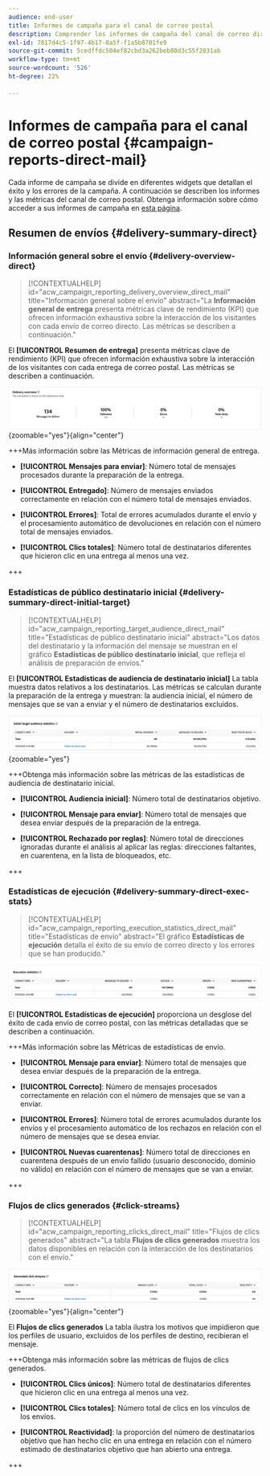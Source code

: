 ```yaml
---
audience: end-user
title: Informes de campaña para el canal de correo postal
description: Comprender los informes de campaña del canal de correo directo
exl-id: 7817d4c5-1f97-4b17-8a5f-f1a5b8701fe9
source-git-commit: 5cedffdc504ef82cbd3a262beb80d3c55f2831ab
workflow-type: tm+mt
source-wordcount: '526'
ht-degree: 22%

---
```


# Informes de campaña para el canal de correo postal {#campaign-reports-direct-mail}

Cada informe de campaña se divide en diferentes widgets que detallan el éxito y los errores de la campaña. A continuación se describen los informes y las métricas del canal de correo postal. Obtenga información sobre cómo acceder a sus informes de campaña en [esta página](campaign-reports.md).

## Resumen de envíos {#delivery-summary-direct}

### Información general sobre el envío {#delivery-overview-direct}

>[!CONTEXTUALHELP]
>id="acw_campaign_reporting_delivery_overview_direct_mail"
>title="Información general sobre el envío"
>abstract="La **Información general de entrega** presenta métricas clave de rendimiento (KPI) que ofrecen información exhaustiva sobre la interacción de los visitantes con cada envío de correo directo. Las métricas se describen a continuación."

El **[!UICONTROL Resumen de entrega]** presenta métricas clave de rendimiento (KPI) que ofrecen información exhaustiva sobre la interacción de los visitantes con cada entrega de correo postal. Las métricas se describen a continuación.

![](assets/direct-mail-campaign-overview.png){zoomable=&quot;yes&quot;}{align="center"}

+++Más información sobre las Métricas de información general de entrega.

* **[!UICONTROL Mensajes para enviar]**: Número total de mensajes procesados durante la preparación de la entrega.

* **[!UICONTROL Entregado]**: Número de mensajes enviados correctamente en relación con el número total de mensajes enviados.

* **[!UICONTROL Errores]**: Total de errores acumulados durante el envío y el procesamiento automático de devoluciones en relación con el número total de mensajes enviados.

* **[!UICONTROL Clics totales]**: Número total de destinatarios diferentes que hicieron clic en una entrega al menos una vez.

+++

### Estadísticas de público destinatario inicial {#delivery-summary-direct-initial-target}

>[!CONTEXTUALHELP]
>id="acw_campaign_reporting_target_audience_direct_mail"
>title="Estadísticas de público destinatario inicial"
>abstract="Los datos del destinatario y la información del mensaje se muestran en el gráfico **Estadísticas de público destinatario inicial**, que refleja el análisis de preparación de envíos."

El **[!UICONTROL Estadísticas de audiencia de destinatario inicial]** La tabla muestra datos relativos a los destinatarios. Las métricas se calculan durante la preparación de la entrega y muestran: la audiencia inicial, el número de mensajes que se van a enviar y el número de destinatarios excluidos.

![](assets/direct-mail-campaign-target-audience.png){zoomable=&quot;yes&quot;}

+++Obtenga más información sobre las métricas de las estadísticas de audiencia de destinatario inicial.

* **[!UICONTROL Audiencia inicial]**: Número total de destinatarios objetivo.

* **[!UICONTROL Mensaje para enviar]**: Número total de mensajes que desea enviar después de la preparación de la entrega.

* **[!UICONTROL Rechazado por reglas]**: Número total de direcciones ignoradas durante el análisis al aplicar las reglas: direcciones faltantes, en cuarentena, en la lista de bloqueados, etc.

+++

### Estadísticas de ejecución {#delivery-summary-direct-exec-stats}

>[!CONTEXTUALHELP]
>id="acw_campaign_reporting_execution_statistics_direct_mail"
>title="Estadísticas de envío"
>abstract="El gráfico **Estadísticas de ejecución** detalla el éxito de su envío de correo directo y los errores que se han producido."

![](assets/direct-mail-campaign-exec.png)

El **[!UICONTROL Estadísticas de ejecución]** proporciona un desglose del éxito de cada envío de correo postal, con las métricas detalladas que se describen a continuación.

+++Más información sobre las Métricas de estadísticas de envío.

* **[!UICONTROL Mensaje para enviar]**: Número total de mensajes que desea enviar después de la preparación de la entrega.

* **[!UICONTROL Correcto]**: Número de mensajes procesados correctamente en relación con el número de mensajes que se van a enviar.

* **[!UICONTROL Errores]**: Número total de errores acumulados durante los envíos y el procesamiento automático de los rechazos en relación con el número de mensajes que se desea enviar.

* **[!UICONTROL Nuevas cuarentenas]**: Número total de direcciones en cuarentena después de un envío fallido (usuario desconocido, dominio no válido) en relación con el número de mensajes que se van a enviar.

+++

### Flujos de clics generados {#click-streams}

>[!CONTEXTUALHELP]
>id="acw_campaign_reporting_clicks_direct_mail"
>title="Flujos de clics generados"
>abstract="La tabla **Flujos de clics generados** muestra los datos disponibles en relación con la interacción de los destinatarios con el envío."

![](assets/direct-mail-campaign-clicks.png){zoomable=&quot;yes&quot;}{align="center"}

El **Flujos de clics generados** La tabla ilustra los motivos que impidieron que los perfiles de usuario, excluidos de los perfiles de destino, recibieran el mensaje.

+++Obtenga más información sobre las métricas de flujos de clics generados.

* **[!UICONTROL Clics únicos]**: Número total de destinatarios diferentes que hicieron clic en una entrega al menos una vez.

* **[!UICONTROL Clics totales]**: Número total de clics en los vínculos de los envíos.

* **[!UICONTROL Reactividad]**: la proporción del número de destinatarios objetivo que han hecho clic en una entrega en relación con el número estimado de destinatarios objetivo que han abierto una entrega.

+++

